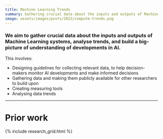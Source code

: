 ```yaml
---
title: Machine Learning Trends
summary: Gathering crucial data about the inputs and outputs of Machine Learning systems, analysing trends, helping build a big-picture understanding of developments in AI. 
image: assets/images/posts/2022/compute-trends.png
---
```


### We aim to gather crucial data about the inputs and outputs of Machine Learning systems, analyse trends, and build a big-picture of understanding of developments in AI. 

This involves:
- Designing guidelines for collecting relevant data, to help decision-makers monitor AI developments and make informed decisions
- Gathering data and making them publicly available for other researchers to build upon
- Creating measuring tools 
- Analysing data trends

---
# Prior work

{% include research_grid.html %}

